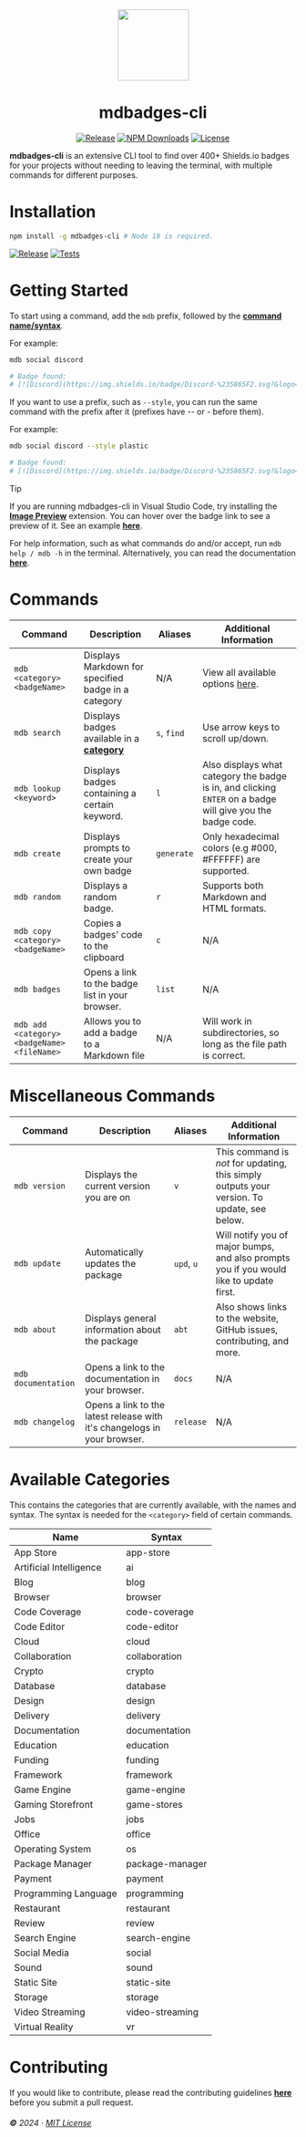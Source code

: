 <div align="center">
  <img src="https://github.com/inttter/mdbadges-cli/assets/73017070/ef4b96c7-d412-40e1-bf0f-ea86e70b97ef" width="125">

# mdbadges-cli

[![Release](https://img.shields.io/npm/v/mdbadges-cli.svg?style=flat&colorA=18181B&colorB=07B0D1&logo=npm&logoColor=eb6f92)][Releases]
[![NPM Downloads](https://img.shields.io/npm/dw/mdbadges-cli.svg?style=flat&colorA=18181B&colorB=07B0D1&logo=npm&logoColor=eb6f92)][NPM Page]
[![License](https://custom-icon-badges.herokuapp.com/github/license/inttter/mdbadges-cli?logo=law&color=07B0D1&logoColor=eb6f92&labelColor=191724)][License]

</div>


**mdbadges-cli** is an extensive CLI tool to find over 400+ Shields.io badges for your projects without needing to leaving the terminal, with multiple commands for different purposes.

# Installation

```bash
npm install -g mdbadges-cli # Node 18 is required.
```

[![Release](https://img.shields.io/github/actions/workflow/status/inttter/mdbadges-cli/test.yml?branch=main&colorA=18181B&colorB=07B0D1&logo=github&logoColor=959DA5&label=Release)][Release Workflow]
[![Tests](https://img.shields.io/github/actions/workflow/status/inttter/mdbadges-cli/test.yml?branch=main&colorA=18181B&colorB=07B0D1&logo=github&logoColor=959DA5&label=Tests)][Test Workflow]

# Getting Started

To start using a command, add the `mdb` prefix, followed by the [**command name/syntax**](#commands). 

For example:

```bash
mdb social discord

# Badge found:
# [![Discord](https://img.shields.io/badge/Discord-%235865F2.svg?&logo=discord&logoColor=white)](#)
```

If you want to use a prefix, such as `--style`, you can run the same command with the prefix after it (prefixes have -- or - before them). 

For example:

```bash
mdb social discord --style plastic

# Badge found:
# [![Discord](https://img.shields.io/badge/Discord-%235865F2.svg?&logo=discord&logoColor=white&style=plastic)](#)
```

> [!TIP]
> If you are running mdbadges-cli in Visual Studio Code, try installing the [**Image Preview**][Extension] extension. You can hover over the badge link to see a preview of it. See an example [**here**](https://github.com/inttter/mdbadges-cli/assets/73017070/f39fc296-25c8-4a2a-846a-cf83eff00cc4).

For help information, such as what commands do and/or accept, run `mdb help / mdb -h` in the terminal. Alternatively, you can read the documentation [**here**][Docs].

# Commands

|   Command      |    Description    |     Aliases      | Additional Information |
|----------|-----------|---------------------------|--------|
`mdb <category> <badgeName>` | Displays Markdown for specified badge in a category | N/A | View all available options [here][Docs].
`mdb search` | Displays badges available in a [**category**](#available-categories) | `s`, `find` | Use arrow keys to scroll up/down.
`mdb lookup <keyword>` | Displays badges containing a certain keyword. | `l` | Also displays what category the badge is in, and clicking `ENTER` on a badge will give you the badge code.
`mdb create` | Displays prompts to create your own badge | `generate` | Only hexadecimal colors (e.g #000, #FFFFFF) are supported.
`mdb random` | Displays a random badge. | `r` | Supports both Markdown and HTML formats.
`mdb copy <category> <badgeName>` | Copies a badges' code to the clipboard | `c` | N/A 
`mdb badges` | Opens a link to the badge list in your browser. | `list` | N/A
`mdb add <category> <badgeName> <fileName>` | Allows you to add a badge to a Markdown file | N/A | Will work in subdirectories, so long as the file path is correct.

# Miscellaneous Commands

|   Command      |    Description    |     Aliases      | Additional Information |
|----------|-----------|---------------------------|--------|
`mdb version` | Displays the current version you are on | `v` | This command is *not* for updating, this simply outputs your version. To update, see below.
`mdb update` | Automatically updates the package | `upd`, `u` | Will notify you of major bumps, and also prompts you if you would like to update first.
`mdb about` | Displays general information about the package | `abt` | Also shows links to the website, GitHub issues, contributing, and more.
`mdb documentation` | Opens a link to the documentation in your browser. | `docs` | N/A
`mdb changelog` | Opens a link to the latest release with it's changelogs in your browser. | `release` | N/A

# Available Categories

This contains the categories that are currently available, with the names and syntax. The syntax is needed for the `<category>` field of certain commands.

| Name | Syntax |
|---------|---------------|
App Store | app-store
Artificial Intelligence | ai
Blog | blog
Browser | browser
Code Coverage | code-coverage
Code Editor | code-editor
Cloud | cloud
Collaboration | collaboration
Crypto | crypto
Database | database
Design | design
Delivery | delivery
Documentation | documentation
Education | education
Funding | funding
Framework | framework
Game Engine | game-engine
Gaming Storefront | game-stores
Jobs | jobs
Office | office
Operating System | os
Package Manager | package-manager
Payment | payment
Programming Language | programming
Restaurant | restaurant
Review | review
Search Engine | search-engine
Social Media | social
Sound | sound
Static Site | static-site
Storage | storage
Video Streaming | video-streaming
Virtual Reality | vr

# Contributing

If you would like to contribute, please read the contributing guidelines [**here**][Contributing] before you submit a pull request. 

###### **©** 2024 · [MIT License][License]

<!-- Link Definitions -->
[Contributing]: https://github.com/inttter/mdbadges-cli/blob/main/CONTRIBUTING.md
[Docs]: https://docs.mdbcli.xyz/
[Extension]: https://marketplace.visualstudio.com/items?itemName=kisstkondoros.vscode-gutter-preview
[License]: https://github.com/inttter/mdbadges-cli/blob/main/LICENSE/
[NPM Page]: https://www.npmjs.com/package/mdbadges-cli/
[Release Workflow]: https://github.com/inttter/mdbadges-cli/actions/workflows/publish.yml
[Releases]: https://github.com/inttter/mdbadges-cli/releases/
[Test Workflow]: https://github.com/inttter/mdbadges-cli/actions/workflows/test.yml